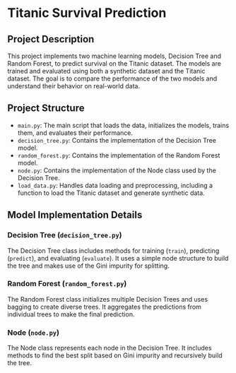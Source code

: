 # Titanic Survival Prediction

## Project Description
This project implements two machine learning models, Decision Tree and Random Forest, to predict survival on the Titanic dataset. The models are trained and evaluated using both a synthetic dataset and the Titanic dataset. The goal is to compare the performance of the two models and understand their behavior on real-world data.

## Project Structure

- `main.py`: The main script that loads the data, initializes the models, trains them, and evaluates their performance.
- `decision_tree.py`: Contains the implementation of the Decision Tree model.
- `random_forest.py`: Contains the implementation of the Random Forest model.
- `node.py`: Contains the implementation of the Node class used by the Decision Tree.
- `load_data.py`: Handles data loading and preprocessing, including a function to load the Titanic dataset and generate synthetic data.

## Model Implementation Details

### Decision Tree (`decision_tree.py`)
The Decision Tree class includes methods for training (`train`), predicting (`predict`), and evaluating (`evaluate`). It uses a simple node structure to build the tree and makes use of the Gini impurity for splitting.

### Random Forest (`random_forest.py`)
The Random Forest class initializes multiple Decision Trees and uses bagging to create diverse trees. It aggregates the predictions from individual trees to make the final prediction.

### Node (`node.py`)
The Node class represents each node in the Decision Tree. It includes methods to find the best split based on Gini impurity and recursively build the tree.



